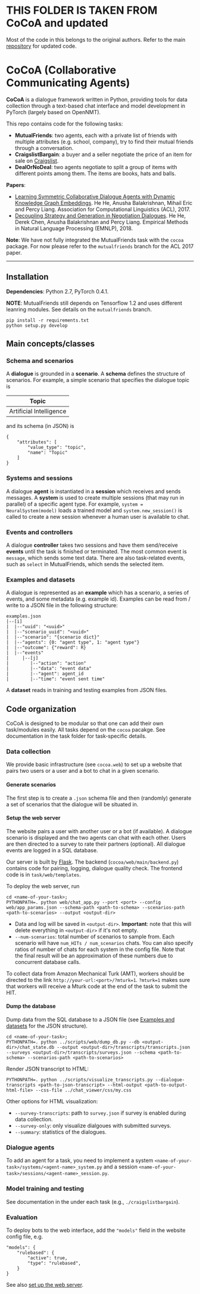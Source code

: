 # THIS FOLDER IS TAKEN FROM CoCoA and updated 
Most of the code in this belongs to the original authors. Refer to the main [repository](https://github.com/stanfordnlp/cocoa) for updated code. 

# CoCoA (Collaborative Communicating Agents)

**CoCoA** is a dialogue framework written in Python, providing tools for
data collection through a text-based chat interface and
model development in PyTorch (largely based on OpenNMT).

This repo contains code for the following tasks:
- **MutualFriends**: two agents, each with a private list of friends with multiple attributes (e.g. school, company), try to find their mutual friends through a conversation.
- **CraigslistBargain**: a buyer and a seller negotiate the price of an item for sale on [Craigslist](https://sfbay.craigslist.org/).
- **DealOrNoDeal**: two agents negotiate to split a group of items with different points among them.  The items are books, hats and balls.

**Papers**:
- [Learning Symmetric Collaborative Dialogue Agents with Dynamic Knowledge Graph Embeddings](https://arxiv.org/pdf/1704.07130.pdf).
He He, Anusha Balakrishnan, Mihail Eric and Percy Liang.
Association for Computational Linguistics (ACL), 2017.
- [Decoupling Strategy and Generation in Negotiation Dialogues](https://arxiv.org/abs/1808.09637).
He He, Derek Chen, Anusha Balakrishnan and Percy Liang.
Empirical Methods in Natural Language Processing (EMNLP), 2018.

**Note**:
We have not fully integrated the MutualFriends task with the `cocoa` package.
For now please refer to the `mutualfriends` branch for the ACL 2017 paper.

----------
## Installation
**Dependencies**: Python 2.7, PyTorch 0.4.1.

**NOTE**: MutualFriends still depends on Tensorflow 1.2 and uses different leanring modules. See details on the `mutualfriends` branch.

```
pip install -r requirements.txt
python setup.py develop
```

## Main concepts/classes
### Schema and scenarios
A **dialogue** is grounded in a **scenario**.
A **schema** defines the structure of scenarios. For example, a simple scenario that specifies the dialogue topic is

| Topic      | 
| -------- | 
| Artificial Intelligence  | 

and its schema (in JSON) is
```
{
    "attributes": [
        "value_type": "topic",
        "name": "Topic"
    ]
}
```
### Systems and sessions
A dialogue **agent** is instantiated in a **session** which receives and sends messages. A **system** is used to create multiple sessions (that may run in parallel) of a specific agent type. For example, ```system = NeuralSystem(model)``` loads a trained model and ```system.new_session()``` is called to create a new session whenever a human user is available to chat.

### Events and controllers
A dialogue **controller** takes two sessions and have them send/receive **events** until the task is finished or terminated. The most common event is ```message```, which sends some text data. There are also task-related events, such as ```select``` in MutualFriends, which sends the selected item. 

### Examples and datasets
A dialogue is represented as an **example** which has a scenario, a series of events, and some metadata (e.g. example id). Examples can be read from / write to a JSON file in the following structure:
```
examples.json
|--[i]
|  |--"uuid": "<uuid>"
|  |--"scenario_uuid": "<uuid>"
|  |--"scenario": "{scenario dict}"
|  |--"agents": {0: "agent type", 1: "agent type"}
|  |--"outcome": {"reward": R}
|  |--"events"
|     |--[j]
|        |--"action": "action"
|        |--"data": "event data"
|        |--"agent": agent_id
|        |--"time": "event sent time"
```
A **dataset** reads in training and testing examples from JSON files.

## Code organization
CoCoA is designed to be modular so that one can add their own task/modules easily.
All tasks depend on the `cocoa` pacakge.
See documentation in the task folder for task-specific details. 

### Data collection
We provide basic infrastructure (see `cocoa.web`) to set up a website that pairs two users or a user and a bot to chat in a given scenario.

#### Generate scenarios
The first step is to create a ```.json``` schema file and then (randomly) generate a set of scenarios that the dialogue will be situated in.

#### <a name=web>Setup the web server</a>
The website pairs a user with another user or a bot (if available). A dialogue scenario is displayed and the two agents can chat with each other.
Users are then directed to a survey to rate their partners (optional).
All dialogue events are logged in a SQL database.

Our server is built by [Flask](http://flask.pocoo.org/).
The backend (```cocoa/web/main/backend.py```) contains code for pairing, logging, dialogue quality check.
The frontend code is in ```task/web/templates```.

To deploy the web server, run
```
cd <name-of-your-task>;
PYTHONPATH=. python web/chat_app.py --port <port> --config web/app_params.json --schema-path <path-to-schema> --scenarios-path <path-to-scenarios> --output <output-dir>
```
- Data and log will be saved in `<output-dir>`. **Important**: note that this will delete everything in `<output-dir>` if it's not empty.
- `--num-scenarios`: total number of scenarios to sample from. Each scenario will have `num_HITs / num_scenarios` chats.
You can also specify ratios of number of chats for each system in the config file.
Note that the final result will be an approximation of these numbers due to concurrent database calls.

To collect data from Amazon Mechanical Turk (AMT), workers should be directed to the link ```http://your-url:<port>/?mturk=1```.
`?mturk=1` makes sure that workers will receive a Mturk code at the end of the task to submit the HIT.

#### <a name=visualize>Dump the database</a>
Dump data from the SQL database to a JSON file (see [Examples and datasets](#examples-and-datasets) for the JSON structure).
```
cd <name-of-your-task>;
PYTHONPATH=. python ../scripts/web/dump_db.py --db <output-dir>/chat_state.db --output <output-dir>/transcripts/transcripts.json --surveys <output-dir>/transcripts/surveys.json --schema <path-to-schema> --scenarios-path <path-to-scenarios> 
```
Render JSON transcript to HTML:
```
PYTHONPATH=. python ../scripts/visualize_transcripts.py --dialogue-transcripts <path-to-json-transcript> --html-output <path-to-output-html-file> --css-file ../chat_viewer/css/my.css
```
Other options for HTML visualization:
- `--survey-transcripts`: path to `survey.json` if survey is enabled during data collection.
- `--survey-only`: only visualize dialgoues with submitted surveys.
- `--summary`: statistics of the dialogues.

### Dialogue agents
To add an agent for a task, you need to implement a system ```<name-of-your-task>/systems/<agent-name>_system.py```
and a session ```<name-of-your-task>/sessions/<agent-name>_session.py```.

### Model training and testing
See documentation in the under each task (e.g., `./craigslistbargain`).

### Evaluation
To deploy bots to the web interface, add the `"models"` field in the website config file,
e.g.
```
"models": {
    "rulebased": {
        "active": true,
        "type": "rulebased",
    }
}
```
See also [set up the web server](#web).
